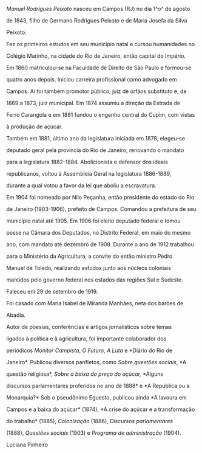 

*Manuel Rodrigues Peixoto* nasceu em Campos (RJ) no dia 1^o^ de agosto

de 1843, filho de Germano Rodrigues Peixoto e de Maria Josefa da Silva

Peixoto.



Fez os primeiros estudos em seu município natal e cursou humanidades no

Colégio Marinho, na cidade do Rio de Janeiro, então capital do Império.

Em 1860 matriculou-se na Faculdade de Direito de São Paulo e formou-se

quatro anos depois. Iniciou carreira profissional como advogado em

Campos. Aí foi também promotor público, juiz de órfãos substituto e, de

1869 a 1873, juiz municipal. Em 1874 assumiu a direção da Estrada de

Ferro Carangola e em 1881 fundou o engenho central do Cupim, com vistas

à produção de açúcar.



Também em 1881, último ano da legislatura iniciada em 1878, elegeu-se

deputado geral pela província do Rio de Janeiro, renovando o mandato

para a legislatura 1882-1884. Abolicionista e defensor dos ideais

republicanos, voltou à Assembleia Geral na legislatura 1886-1889,

durante a qual votou a favor da lei que aboliu a escravatura.



Em 1904 foi nomeado por Nilo Peçanha, então presidente do estado do Rio

de Janeiro (1903-1906), prefeito de Campos. Comandou a prefeitura de seu

município natal até 1905. Em 1906 foi eleito deputado federal e tomou

posse na Câmara dos Deputados, no Distrito Federal, em maio do mesmo

ano, com mandato até dezembro de 1908. Durante o ano de 1912 trabalhou

para o Ministério da Agricultura, a convite do então ministro Pedro

Manuel de Toledo, realizando estudos junto aos núcleos coloniais

mantidos pelo governo federal nos estados das regiões Sul e Sudeste.



Faleceu em 29 de setembro de 1919.



Foi casado com Maria Isabel de Miranda Manhães, neta dos barões de

Abadia.



Autor de poesias, conferências e artigos jornalísticos sobre temas

ligados à política e à agricultura, foi importante colaborador dos

periódicos *Monitor Campista*, *O Futuro, A Luta* e *Diário do Rio de

Janeiro*. Publicou diversos panfletos, como *Sobre questões sociais*, *A

questão religiosa*, *Sobre a baixa do preço do açúcar,* *Alguns

discursos parlamentares proferidos no ano de 1888* e *A República ou a

Monarquia?* Sob o pseudônimo Eguesto, publicou ainda *A lavoura em

Campos e a baixa do açúcar* (1874), *A crise do açúcar e a transformação

do trabalho* (1885), *Colonização* (1886), *Discursos parlamentares*

(1888), *Questões sociais* (1903) e *Programa de administração* (1904).



Luciana Pinheiro



